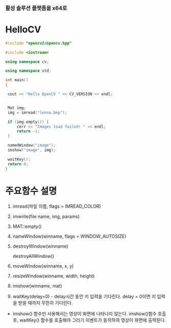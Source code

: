 ### 활성 솔루션 플랫폼을 x64로

# HelloCV
   ~~~cpp 
#include "opencv2/opencv.hpp"

#include <iostream>

using namespace cv;

using namespace std;

int main()
{

	cout << "Hello OpenCV " << CV_VERSION << endl;


	Mat img;
	img = imread("lenna.bmp");

	if (img.empty()) {
		cerr << "Images load failed! " << endl;
		return -1;
	}

	namedWindow("image");
	imshow("image", img);

	waitKey();
	return 0;
}

~~~

# 주요함수 설명
1. imread(파일 이름, flags = IMREAD_COLOR)
2. imwrite(file name, img, params)
3. MAT::empty()
4. nameWindow(winname, flags = WINDOW_AUTOSIZE)
5. destroyWindow(winname)
   
    destroyAllWindow()
6. moveWindow(winname, x, y)
7. resizeWindow(winname, width, height)
8. imshow(winname, mat)
9. waitKey(delay=0) - delay시간 동안 키 입력을 기다린다. delay = 0이면 키 입력을 받을 때까지 무한히 기다린다.

* imshow() 함수만 사용해서는 영상이 화면에 나타나지 않는다.
imshow()함수 호출 후, waitKey() 함수를 호출해야 그리기 이벤트가 동작하여 영상이 화면에 출력된다.